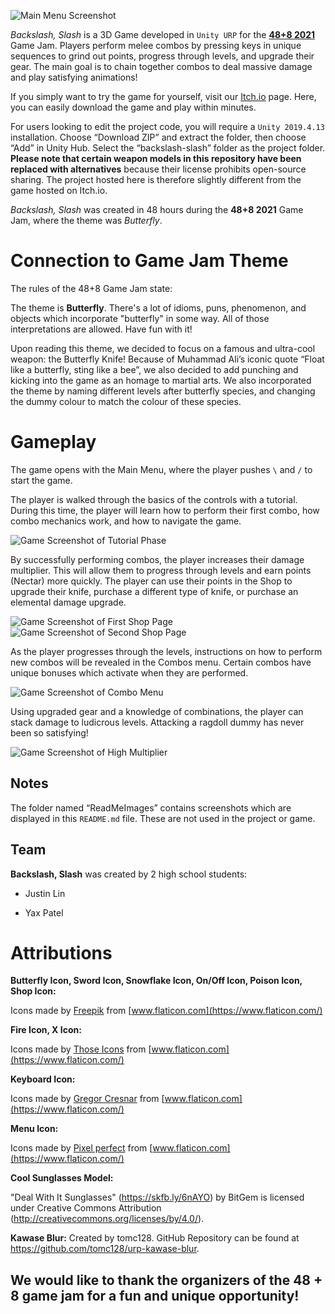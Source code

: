 ![Main Menu Screenshot](ReadMeImages/MainMenu.png)
 
*Backslash, Slash* is a 3D Game developed in `Unity URP` for the **[48+8 2021](https://itch.io/jam/48-8-jam-2)** Game Jam. Players perform melee combos by pressing keys in unique sequences to grind out points, progress through levels, and upgrade their gear. The main goal is to chain together combos to deal massive damage and play satisfying animations!
 
If you simply want to try the game for yourself, visit our [Itch.io](https://justinlin905.itch.io/backslash-slash) page. Here, you can easily download the game and play within minutes.
 
For users looking to edit the project code, you will require a `Unity 2019.4.13` installation. Choose “Download ZIP” and extract the folder, then choose “Add” in Unity Hub. Select the “backslash-slash” folder as the project folder. **Please note that certain weapon models in this repository have been replaced with alternatives** because their license prohibits open-source sharing. The project hosted here is therefore slightly different from the game hosted on Itch.io.
 
*Backslash, Slash* was created in 48 hours during the **48+8 2021** Game Jam, where the theme was *Butterfly*. 
 
# Connection to Game Jam Theme
The rules of the 48+8 Game Jam state:
 
The theme is **Butterfly**. There's a lot of idioms, puns, phenomenon, and objects which incorporate "butterfly" in some way. All of those interpretations are allowed. Have fun with it!
 
Upon reading this theme, we decided to focus on a famous and ultra-cool weapon: the Butterfly Knife! Because of Muhammad Ali’s iconic quote “Float like a butterfly, sting like a bee”, we also decided to add punching and kicking into the game as an homage to martial arts. We also incorporated the theme by naming different levels after butterfly species, and changing the dummy colour to match the colour of these species. 
 
# Gameplay
 
The game opens with the Main Menu, where the player pushes `\` and `/` to start the game.
 
The player is walked through the basics of the controls with a tutorial. During this time, the player will learn how to perform their first combo, how combo mechanics work, and how to navigate the game.
 
![Game Screenshot of Tutorial Phase](ReadMeImages/TutorialPhase.png)
 
By successfully performing combos, the player increases their damage multiplier. This will allow them to progress through levels and earn points (Nectar) more quickly. The player can use their points in the Shop to upgrade their knife, purchase a different type of knife, or purchase an elemental damage upgrade.
 
![Game Screenshot of First Shop Page](ReadMeImages/ShopPage1.png)
![Game Screenshot of Second Shop Page](ReadMeImages/ShopPage2.png)
 
As the player progresses through the levels, instructions on how to perform new combos will be revealed in the Combos menu. Certain combos have unique bonuses which activate when they are performed.
 
![Game Screenshot of Combo Menu](ReadMeImages/ComboMenu.png)
 
Using upgraded gear and a knowledge of combinations, the player can stack damage to ludicrous levels. Attacking a ragdoll dummy has never been so satisfying!
 
![Game Screenshot of High Multiplier](ReadMeImages/HighMultiplier.png)
 
## Notes
The folder named “ReadMeImages” contains screenshots which are displayed in this `README.md` file. These are not used in the project or game.
 
## Team
 
**Backslash, Slash** was created by 2 high school students:
 
* Justin Lin
 
* Yax Patel
 
# Attributions
 
**Butterfly Icon, Sword Icon, Snowflake Icon, On/Off Icon, Poison Icon, Shop Icon:**
 
Icons made by [Freepik](https://www.freepik.com) from [www.flaticon.com](https://www.flaticon.com/) 
 
**Fire Icon, X Icon:**
 
Icons made by [Those Icons](https://www.flaticon.com/authors/those-icons) from [www.flaticon.com](https://www.flaticon.com/) 
 
**Keyboard Icon:**
 
Icons made by [Gregor Cresnar](https://www.flaticon.com/authors/gregor-cresnar) from [www.flaticon.com](https://www.flaticon.com/) 
 
**Menu Icon:**
 
Icons made by [Pixel perfect](https://www.flaticon.com/authors/pixel-perfect) from [www.flaticon.com](https://www.flaticon.com/) 
 
**Cool Sunglasses Model:**
 
"Deal With It Sunglasses" (https://skfb.ly/6nAYO) by BitGem is licensed under Creative Commons Attribution (http://creativecommons.org/licenses/by/4.0/).
 
**Kawase Blur:**
Created by tomc128. GitHub Repository can be found at https://github.com/tomc128/urp-kawase-blur.
 
## We would like to thank the organizers of the 48 + 8 game jam for a fun and unique opportunity!
 



